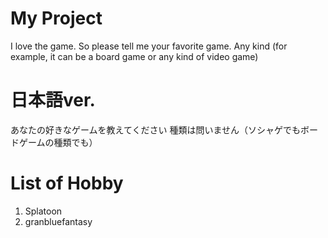 # My Project
I love the game.
So please tell me your favorite game. Any kind (for example, it can be a board game or any kind of video game)

# 日本語ver.
あなたの好きなゲームを教えてください
種類は問いません（ソシャゲでもボードゲームの種類でも）

# List of Hobby
1. Splatoon
2. granbluefantasy

